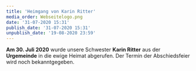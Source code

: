 ```yaml
---
title: 'Heimgang von Karin Ritter'
media_order: Webseitelogo.png
date: '31-07-2020 15:31'
publish_date: '31-07-2020 15:31'
unpublish_date: '19-08-2020 23:59'
---
```


**Am 30. Juli 2020** wurde unsere Schwester **Karin Ritter** aus der **Urgemeinde** in die ewige Heimat abgerufen.
Der Termin der Abschiedsfeier wird noch bekanntgegeben.